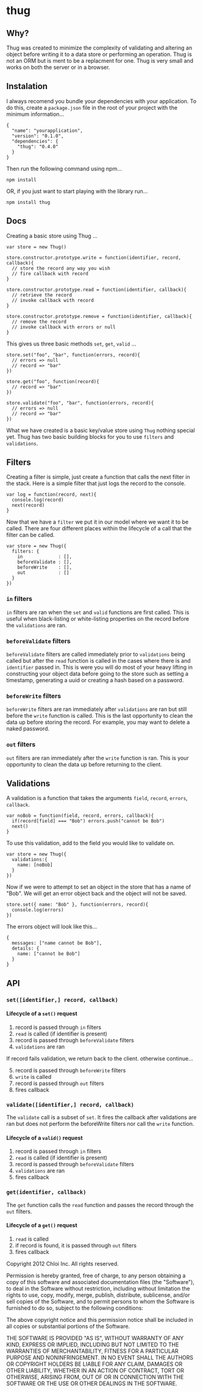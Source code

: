 # thug

## Why?

Thug was created to minimize the complexity of validating and altering an
object before writing it to a data store or performing an operation. Thug is
not an ORM but is ment to be a replacment for one. Thug is very small and
works on both the server or in a browser.

## Instalation

I always recomend you bundle your dependencies with your application. To do
this, create a `package.json` file in the root of your project with the
minimum information...

    {
      "name": "yourapplication",
      "version": "0.1.0",
      "dependencies": {
        "thug": "0.4.0"
      }
    }

Then run the following command using npm...

    npm install

OR, if you just want to start playing with the library run...

    npm install thug

## Docs

Creating a basic store using Thug ...

    var store = new Thug()
    
    store.constructor.prototype.write = function(identifier, record, callback){
      // store the record any way you wish
      // fire callback with record
    }

    store.constructor.prototype.read = function(identifier, callback){
      // retrieve the record
      // invoke callback with record
    }
    
    store.constructor.prototype.remove = function(identifier, callback){
      // remove the record
      // invoke callback with errors or null
    }

This gives us three basic methods `set`, `get`, `valid` ...
    
    store.set("foo", "bar", function(errors, record){
      // errors => null
      // record => "bar"
    })
    
    store.get("foo", function(record){
      // record => "bar"
    })
    
    store.validate("foo", "bar", function(errors, record){
      // errors => null
      // record => "bar"
    })

What we have created is a basic key/value store using `Thug` nothing special
yet. Thug has two basic building blocks for you to use `filters` and
`validations`.

## Filters

Creating a filter is simple, just create a function that calls the next filter
in the stack. Here is a simple filter that just logs the record to the console.

    var log = function(record, next){
      console.log(record)
      next(record)
    }

Now that we have a `filter` we put it in our model where we want it to be
called. There are four different places within the lifecycle of a call that the
filter can be called.

    var store = new Thug({
      filters: {
        in             : [],
        beforeValidate : [],
        beforeWrite    : [],
        out            : []
      }
    })

### `in` filters

`in` filters are ran when the `set` and `valid` functions are first called.
This is useful when black-listing or white-listing properties on the record
before the `validations` are ran.

### `beforeValidate` filters

`beforeValidate` filters are called immediately prior to `validations` being called
but after the `read` function is called in the cases where there is and
`identifier` passed in. This is were you will do most of your heavy lifting
in constructing your object data before going to the store such as setting a
timestamp, generating a uuid or creating a hash based on a password.

### `beforeWrite` filters

`beforeWrite` filters are ran immediately after `validations` are ran but still
before the `write` function is called. This is the last opportunity to clean
the data up before storing the record. For example, you may want to delete a
naked password.

### `out` filters

`out` filters are ran immediately after the `write` function is ran. This is
your opportunity to clean the data up before returning to the client.

## Validations

A validation is a function that takes the arguments `field`, `record`,
`errors`, `callback`. 

    var noBob = function(field, record, errors, callback){
      if(record[field] === "Bob") errors.push("cannot be Bob")
      next()
    }

To use this validation, add to the field you would like to validate on.

    var store = new Thug({
      validations:{
        name: [noBob]
      }
    })

Now if we were to attempt to set an object in the store that has a name of
"Bob". We will get an error object back and the object will not be saved.

    store.set({ name: "Bob" }, function(errors, record){
      console.log(errors)
    })

The errors object will look like this...

    {
      messages: ["name cannot be Bob"],
      details: {
        name: ["cannot be Bob"]
      }
    }

## API

### `set([identifier,] record, callback)`

#### Lifecycle of a `set()` request

  1. record is passed through `in` filters
  2. `read` is called (if identifier is present)
  3. record is passed through `beforeValidate` filters
  4. `validations` are ran

If record fails validation, we return back to the client. otherwise continue...

  5. record is passed through `beforeWrite` filters
  6. `write` is called
  7. record is passed through `out` filters
  8. fires callback
    
### `validate([identifier,] record, callback)`

The `validate` call is a subset of `set`. It fires the callback after validations
are ran but does not perform the beforeWrite filters nor call the `write` function.

#### Lifecycle of a `valid()` request

  1. record is passed through `in` filters
  2. `read` is called (if identifier is present)
  3. record is passed through `beforeValidate` filters
  4. `validations` are ran
  5. fires callback
    
### `get(identifier, callback)`

The `get` function calls the `read` function and passes the record through the
`out` filters.

#### Lifecycle of a `get()` request

  1. `read` is called
  2. if record is found, it is passed through `out` filters
  3. fires callback


Copyright 2012 Chloi Inc.
All rights reserved.

Permission is hereby granted, free of charge, to any person
obtaining a copy of this software and associated documentation
files (the "Software"), to deal in the Software without
restriction, including without limitation the rights to use,
copy, modify, merge, publish, distribute, sublicense, and/or sell
copies of the Software, and to permit persons to whom the
Software is furnished to do so, subject to the following
conditions:

The above copyright notice and this permission notice shall be
included in all copies or substantial portions of the Software.

THE SOFTWARE IS PROVIDED "AS IS", WITHOUT WARRANTY OF ANY KIND,
EXPRESS OR IMPLIED, INCLUDING BUT NOT LIMITED TO THE WARRANTIES
OF MERCHANTABILITY, FITNESS FOR A PARTICULAR PURPOSE AND
NONINFRINGEMENT. IN NO EVENT SHALL THE AUTHORS OR COPYRIGHT
HOLDERS BE LIABLE FOR ANY CLAIM, DAMAGES OR OTHER LIABILITY,
WHETHER IN AN ACTION OF CONTRACT, TORT OR OTHERWISE, ARISING
FROM, OUT OF OR IN CONNECTION WITH THE SOFTWARE OR THE USE OR
OTHER DEALINGS IN THE SOFTWARE.
